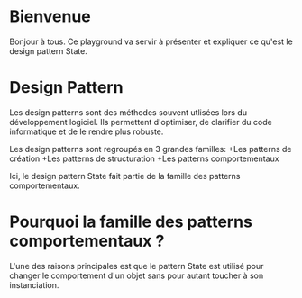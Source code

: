 # Bienvenue

Bonjour à tous. Ce playground va servir à présenter et expliquer ce qu'est le design pattern State.


# Design Pattern

Les design patterns sont des méthodes souvent utlisées lors du développement logiciel. Ils permettent d'optimiser, de clarifier du code informatique et de le rendre plus robuste.

Les design patterns sont regroupés en 3 grandes familles:
    +Les patterns de création
    +Les patterns de structuration
    +Les patterns comportementaux

Ici, le design pattern State fait partie de la famille des patterns comportementaux.

# Pourquoi la famille des patterns comportementaux ?

L'une des raisons principales est que le pattern State est utilisé pour changer le comportement d'un objet sans pour autant toucher à son instanciation.
